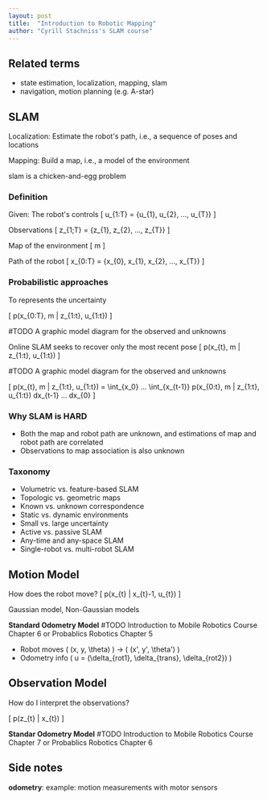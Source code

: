 ```yaml
---
layout: post
title:  "Introduction to Robotic Mapping"
author: "Cyrill Stachniss's SLAM course"
---
```


## Related terms
 - state estimation, localization, mapping, slam
 - navigation, motion planning (e.g. A-star)

## SLAM
Localization: Estimate the robot's path, i.e., a sequence of poses and locations

Mapping: Build a map, i.e., a model of the environment

slam is a chicken-and-egg problem

### Definition
Given:
The robot's controls
\[
u_{1:T} = {u_{1}, u_{2}, ..., u_{T}}
\]

Observations
\[
z_{1;T} = {z_{1}, z_{2}, ..., z_{T}}
\]

Map of the environment
\[
m
\]

Path of the robot
\[
x_{0:T} = {x_{0}, x_{1}, x_{2}, ..., x_{T}}
\]

### Probabilistic approaches
To represents the uncertainty

\[
p(x_{0:T}, m | z_{1:t}, u_{1:t})
\]

#TODO A graphic model diagram for the observed and unknowns

Online SLAM seeks to recover only the most recent pose
\[
p(x_{t}, m | z_{1:t}, u_{1:t})
\]

#TODO A graphic model diagram for the observed and unknowns

\[
p(x_{t}, m | z_{1:t}, u_{1:t}) = \int_{x_0} ... \int_{x_{t-1}} p(x_{0:t}, m | z_{1:t}, u_{1:t}) dx_{t-1} ... dx_{0}
\]

### Why SLAM is HARD
- Both the map and robot path are unknown, and estimations of map and robot path are correlated
- Observations to map association is also unknown

### Taxonomy

 - Volumetric vs. feature-based SLAM
 - Topologic vs. geometric maps
 - Known vs. unknown correspondence
 - Static vs. dynamic environments
 - Small vs. large uncertainty
 - Active vs. passive SLAM
 - Any-time and any-space SLAM
 - Single-robot vs. multi-robot SLAM


## Motion Model
How does the robot move?
\[
p(x_{t} | x_{t}-1, u_{t})
\]

Gaussian model, Non-Gaussian models

__Standard Odometry Model__ #TODO Introduction to Mobile Robotics Course Chapter 6 or Probablics Robotics Chapter 5

 - Robot moves \( (x, y, \theta) \) -> \( (x', y', \theta') \)
 - Odometry info \( u = (\delta_{rot1}, \delta_{trans}, \delta_{rot2}) \)

## Observation Model
How do I interpret the observations?

\[
p(z_{t} | x_{t})
\]

__Standar Odometry Model__ #TODO Introduction to Mobile Robotics Course Chapter 7 or Probablics Robotics Chapter 6

## Side notes
__odometry__: example: motion measurements with motor sensors


